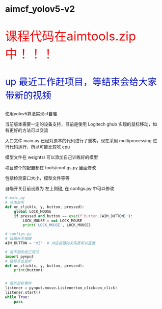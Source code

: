 # aimcf_yolov5-v2

<p dir="auto" style="color: #f10505;font-size: 40px">课程代码在aimtools.zip中！！！</p>

<p dir="auto" style="color: #000ec1;font-size: 30px">up 最近工作赶项目，等结束会给大家带新的视频</p>

使用yolov5算法实现cf自瞄

当前版本需要一定的设备支持，目前是使用 Logitech ghub 实现的鼠标移动，如有更好的方法可以交流

入口文件 main.py 已经对原本的代码进行了重构，现在采用 multiprocessing 进行代码运行，所以可能比较吃 cpu

模型文件在 weights/ 可以添加自己训练好的模型

项目整个的配置都在 tools/configs.py 里面修改  

包括检测窗口大小，模型文件等等

自瞄开关目前设置为 左上侧键, 在 configs.py 中可以修改

```python
# main.py
# 点击监听
def on_click(x, y, button, pressed):
    global LOCK_MOUSE
    if pressed and button == exec(f'button.{AIM_BUTTON}'):
        LOCK_MOUSE = not LOCK_MOUSE
        print('LOCK_MOUSE', LOCK_MOUSE)

# configs.py
# 自瞄开关按键
AIM_BUTTON = 'x2'  # 对应按键的关系表可以百度

# 查不到的自己测试
import pynput
# 鼠标点击监听
def on_click(x, y, button, pressed):
    print(button)


# 监听鼠标事件
listener = pynput.mouse.Listener(on_click=on_click)
listener.start()
while True:
    pass

```